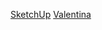 [SketchUp](https://disk.yandex.ru/d/Xmg9mTwdQDzE5Q)
[Valentina](https://disk.yandex.ru/d/drScb4HSM1SOEw)
